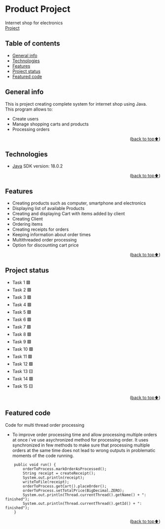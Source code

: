 # Product Project
Internet shop for electronics  
[Project][git-repo]

## Table of contents
* [General info](#general-info)
* [Technologies](#technologies)
* [Features](#features)
* [Project status](#project-status)
* [Featured code](#featured-code)

## General info
This is project creating complete system for internet shop using Java.  
This program allows to:  
* Create users  
* Manage shopping carts and products
* Processing orders
<p align="right">(<a href="#table-of-contents">back to top⬆️</a>)</p>

## Technologies
* [Java][java-url] SDK version: 18.0.2
<p align="right">(<a href="#table-of-contents">back to top⬆️</a>)</p>


## Features
* Creating products such as computer, smartphone and electronics
* Displaying list of available Products
* Creating and displaying Cart with items added by client
* Creating Client
* Ordering items
* Creating receipts for orders
* Keeping information about order times
* Multithreaded order processing
* Option for discounting cart price
<p align="right">(<a href="#table-of-contents">back to top⬆️</a>)</p>



## Project status
* Task 1 :green_square:
* Task 2 :green_square:
* Task 3 :green_square:
* Task 4 :green_square:
* Task 5 :green_square:
* Task 6 :green_square:
* Task 7 :green_square:
* Task 8 :green_square:
* Task 9 :green_square:
* Task 10 :green_square:
* Task 11 :green_square:
* Task 12 :green_square:
* Task 13 :yellow_square:
* Task 14 :green_square:
* Task 15 :yellow_square:
<p align="right">(<a href="#table-of-contents">back to top⬆️</a>)</p>

## Featured code
Code for multi thread order processing
* To improve order processing time and allow processing multiple orders at once i`ve use asychronized method for processing order. It uses synchronized  in few methods to make sure that processing multiple orders at the same time does not lead to wrong outputs in problematic moments of the code running.
```
    public void run() {
        orderToProcess.markOrderAsProcessed();
        String receipt = createReceipt();
        System.out.println(receipt);
        writeToFile(receipt);
        orderToProcess.getCart().placeOrder();
        orderToProcess.setTotalPrice(BigDecimal.ZERO);
        System.out.println(Thread.currentThread().getName() + ": finished");
        System.out.println(Thread.currentThread().getId() + ": finished");
    }
```
<p align="right">(<a href="#table-of-contents">back to top⬆️</a>)</p>


[java-url]:https://www.java.com/pl/  
[git-repo]:https://github.com/HubertKarw/product-project  

